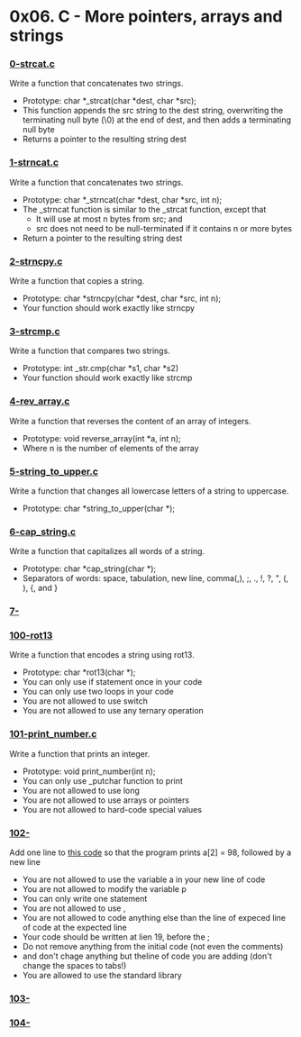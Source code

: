 # 0x06. C - More pointers, arrays and strings

### [0-strcat.c](https://github.com/MrGiddy/alx-low_level_programming/blob/main/0x06-pointers_arrays_strings/0-strcat.c)
Write a function that concatenates two strings.
* Prototype: char \*\_strcat(char \*dest, char \*src);
* This function appends the src string to the dest string, overwriting the terminating null byte (\0) at the end of dest, and then adds a terminating null byte
* Returns a pointer to the resulting string dest

### [1-strncat.c](https://github.com/MrGiddy/alx-low_level_programming/blob/main/0x06-pointers_arrays_strings/1-strncat.c)
Write a function that concatenates two strings.
* Prototype: char \*\_strncat(char \*dest, char \*src, int n);
* The \_strncat function is similar to the \_strcat function, except that
    * It will use at most n bytes from src; and
    * src does not need to be null-terminated if it contains n or more bytes
* Return a pointer to the resulting string dest

### [2-strncpy.c](https://github.com/MrGiddy/alx-low_level_programming/blob/main/0x06-pointers_arrays_strings/2-strncpy.c)
Write a function that copies a string.
* Prototype: char \*strncpy(char \*dest, char \*src, int n);
* Your function should work exactly like strncpy

### [3-strcmp.c](https://github.com/MrGiddy/alx-low_level_programming/blob/main/0x06-pointers_arrays_strings/3-strcmp.c)
Write a function that compares two strings.
* Prototype: int \_str.cmp(char \*s1, char \*s2)
* Your function should work exactly like strcmp

### [4-rev_array.c](https://github.com/MrGiddy/alx-low_level_programming/blob/main/0x06-pointers_arrays_strings/4-rev_array.c)
Write a function that reverses the content of an array of integers.
* Prototype: void reverse_array(int \*a, int n);
* Where n is the number of elements of the array

### [5-string_to_upper.c](https://github.com/MrGiddy/alx-low_level_programming/blob/main/0x06-pointers_arrays_strings/5-string_toupper.c)
Write a function that changes all lowercase letters of a string to uppercase.
* Prototype: char \*string_to_upper(char \*);

### [6-cap_string.c](https://github.com/MrGiddy/alx-low_level_programming/blob/main/0x06-pointers_arrays_strings/6-cap_string.c)
Write a function that capitalizes all words of a string.
* Prototype: char \*cap_string(char \*);
* Separators of words: space, tabulation, new line, comma(,), ;, ., !, ?, ", (, ), {, and }

### [7-]()

### [100-rot13](https://github.com/MrGiddy/alx-low_level_programming/blob/main/0x06-pointers_arrays_strings/100-rot13.c)
Write a function that encodes a string using rot13.
* Prototype: char \*rot13(char \*);
* You can only use if statement once in your code
* You can only use two loops in your code
* You are not allowed to use switch
* You are not allowed to use any ternary operation

### [101-print_number.c](https://github.com/MrGiddy/alx-low_level_programming/blob/d0cbb9512db7fe6347cbf18686fdd65b98db73f1/0x06-pointers_arrays_strings/101-print_number.c)
Write a function that prints an integer.
* Prototype: void print_number(int n);
* You can only use \_putchar function to print
* You are not allowed to use long
* You are not allowed to use arrays or pointers
* You are not allowed to hard-code special values

### [102-](https://github.com/MrGiddy/alx-low_level_programming/blob/main/0x06-pointers_arrays_strings/102-magic.ci)
Add one line to [this code](https://github.com/alx-tools/make_magic_happen/blob/master/magic.c) so that the program prints a[2] = 98, followed by a new line
* You are not allowed to use the variable a in your new line of code
* You are not allowed to modify the variable p
* You can only write one statement
* You are not allowed to use ,
* You are not allowed to code anything else than the line of expeced line of code at the expected line
* Your code should be written at lien 19, before the ;
* Do not remove anything from the initial code (not even the comments)
* and don't chage anything but theline of code you are adding (don't change the spaces to tabs!)
* You are allowed to use the standard library

### [103-]()

### [104-]()
